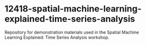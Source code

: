 # 12418-spatial-machine-learning-explained-time-series-analysis
Repository for demonstration materials used in the Spatial Machine Learning Explained: Time Series Analysis workshop.
